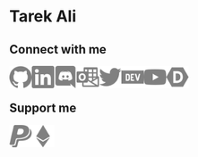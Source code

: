 # **Tarek Ali**

## Connect with me

<a href="https://github.com/DGKSK8LIFE"><img align="left" alt="github" src="./icons/github.svg" width="40px"/></a>
<a href="https://linkedin.com/in/tarek-ali-b59a0a1a8"><img align="left" alt="linkedin" src="./icons/linkedin.svg" width="40px"/></a>
<a href="https://discord.bio/p/DGK"><img align="left" alt="discord" src="./icons/discord.svg" width="40px"/></a>
<a href="mailto:tarekali15@outlook.com"><img align="left" alt="email" src="./icons/microsoftoutlook.svg" width="40px"/></a>
<a href="https://twitter.com/TarekAl65751694"><img align="left" alt="twitter" src="./icons/twitter.svg" width="40px">
<a href="https://dev.to/tarekali"><img align="left" alt="dev" src="./icons/dev.svg" width="40px"></a>
<a href="https://www.youtube.com/channel/UCGpDdA3PFFqaMIJIT5vX57Q"><img align="left" alt="dev" src="./icons/youtube.svg" width="40px"></a>
<a href="https://devpost.com/DGKSK8LIFE"><img align="left" alt="devpost" src="./icons/devpost.svg" width="40px"></a>
<br />
<br />

## Support me

<a href="https://paypal.me/DGKSK8LIFE?locale.x=en_US"><img align="left" alt="paypal" src="./icons/paypal.svg" width="40px" ></a>
<a href="https://etherscan.io/address/0x5a3572b5733673d25f69e71e0e38dbb826e53aa4"><img align="left" alt="eth wallet" src="./icons/ethereum.svg" width="40px" ></a>